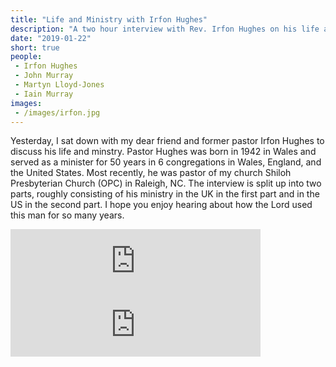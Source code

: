 ```yaml
---
title: "Life and Ministry with Irfon Hughes"
description: "A two hour interview with Rev. Irfon Hughes on his life and ministry."
date: "2019-01-22"
short: true
people:
 - Irfon Hughes
 - John Murray
 - Martyn Lloyd-Jones
 - Iain Murray
images:
 - /images/irfon.jpg
---
```


Yesterday, I sat down with my dear friend and former pastor Irfon Hughes to discuss his life and minstry. Pastor Hughes was born in 1942 in Wales and served as a minister for 50 years in 6 congregations in Wales, England, and the United States. Most recently, he was pastor of my church Shiloh Presbyterian Church (OPC) in Raleigh, NC. The interview is split up into two parts, roughly consisting of his ministry in the UK in the first part and in the US in the second part. I hope you enjoy hearing about how the Lord used this man for so many years.


<iframe src="https://anchor.fm/ulsterworldly/embed/episodes/Life-and-Ministry-with-Rev--Irfon-Hughes-e30m89/a-a97s5r" height="102px" width="400px" frameborder="0" scrolling="no"></iframe>

<iframe src="https://anchor.fm/ulsterworldly/embed/episodes/Life-and-Ministry-with-Irfon-Hughes--Part-2-e30m94/a-a97sco" height="102px" width="400px" frameborder="0" scrolling="no"></iframe>
